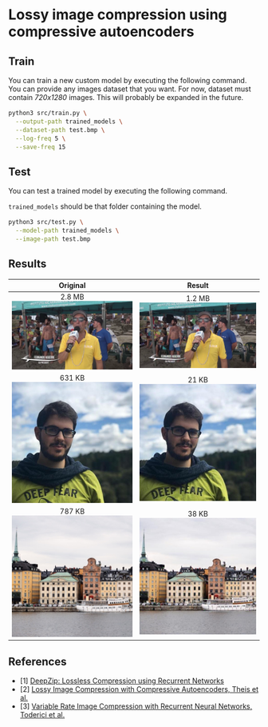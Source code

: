 # Lossy image compression using compressive autoencoders
## Train
You can train a new custom model by executing the following command.
You can provide any images dataset that you want. For now, dataset must contain *720x1280* images.
This will probably be expanded in the future.
```bash
python3 src/train.py \
  --output-path trained_models \
  --dataset-path test.bmp \
  --log-freq 5 \
  --save-freq 15
```
## Test
You can test a trained model by executing the following command.

`trained_models` should be that folder containing the model.
```bash
python3 src/test.py \
  --model-path trained_models \
  --image-path test.bmp
```
## Results

| Original             |  Result |
:-------------------------:|:-------------------------:
2.8 MB ![](imgs/test.bmp) | 1.2 MB ![](imgs/pred_image.png)
631 KB ![](imgs/me.bmp) | 21 KB ![](imgs/me_pred.jpg)
787 KB ![](imgs/city.bmp) | 38 KB ![](imgs/city_pred.jpg)

## References
- [1] [DeepZip: Lossless Compression using Recurrent Networks](https://web.stanford.edu/class/archive/cs/cs224n/cs224n.1174/reports/2761006.pdf)
- [2] [Lossy Image Compression with Compressive Autoencoders, Theis et al.](https://arxiv.org/abs/1703.00395)
- [3] [Variable Rate Image Compression with Recurrent Neural Networks, Toderici et al.](http://arxiv.org/abs/1511.06085)